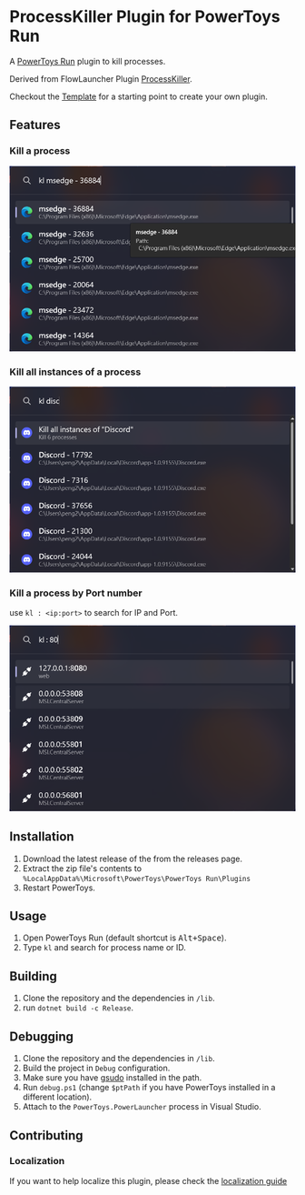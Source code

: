 # ProcessKiller Plugin for PowerToys Run

A [PowerToys Run](https://aka.ms/PowerToysOverview_PowerToysRun) plugin to kill processes.

Derived from FlowLauncher Plugin [ProcessKiller](https://github.com/Flow-Launcher/Flow.Launcher/tree/dev/Plugins/Flow.Launcher.Plugin.ProcessKiller).

Checkout the [Template](https://github.com/8LWXpg/PowerToysRun-PluginTemplate) for a starting point to create your own plugin.

## Features

### Kill a process

![kill](./assets/kl.png)

### Kill all instances of a process

![kill all](./assets/kl_all.png)

### Kill a process by Port number

use `kl : <ip:port>` to search for IP and Port.

![kill by port](./assets/port.png)

## Installation

1. Download the latest release of the from the releases page.
2. Extract the zip file's contents to `%LocalAppData%\Microsoft\PowerToys\PowerToys Run\Plugins`
3. Restart PowerToys.

## Usage

1. Open PowerToys Run (default shortcut is <kbd>Alt+Space</kbd>).
2. Type `kl` and search for process name or ID.

## Building

1. Clone the repository and the dependencies in `/lib`.
2. run `dotnet build -c Release`.

## Debugging

1. Clone the repository and the dependencies in `/lib`.
2. Build the project in `Debug` configuration.
3. Make sure you have [gsudo](https://github.com/gerardog/gsudo) installed in the path.
4. Run `debug.ps1` (change `$ptPath` if you have PowerToys installed in a different location).
5. Attach to the `PowerToys.PowerLauncher` process in Visual Studio.

## Contributing

### Localization

If you want to help localize this plugin, please check the [localization guide](./Localizing.md)
